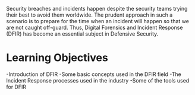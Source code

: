 Security breaches and incidents happen despite the security teams trying their best to avoid them worldwide. The prudent approach in such a scenario is to prepare for the time when an incident will happen so that we are not caught off-guard. Thus, Digital Forensics and Incident Response (DFIR) has become an essential subject in Defensive Security.  

# Learning Objectives
-Introduction of DFIR
-Some basic concepts used in the DFIR field
-The Incident Response processes used in the industry
-Some of the tools used for DFIR 